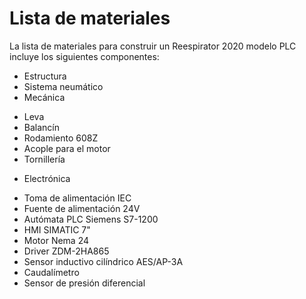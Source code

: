 # Lista de materiales

La lista de materiales para construir un Reespirator 2020 modelo PLC incluye los siguientes componentes:

* Estructura
* Sistema neumático
* Mecánica
- Leva
- Balancín
- Rodamiento 608Z
- Acople para el motor
- Tornillería
* Electrónica
- Toma de alimentación IEC
- Fuente de alimentación 24V
- Autómata PLC Siemens S7-1200
- HMI SIMATIC 7"
- Motor Nema 24
- Driver ZDM-2HA865
- Sensor inductivo cilíndrico AES/AP-3A
- Caudalímetro
- Sensor de presión diferencial

